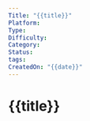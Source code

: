 ```yaml
---
Title: "{{title}}"
Platform: 
Type: 
Difficulty: 
Category: 
Status: 
tags: 
CreatedOn: "{{date}}"
---
```

# {{title}}

